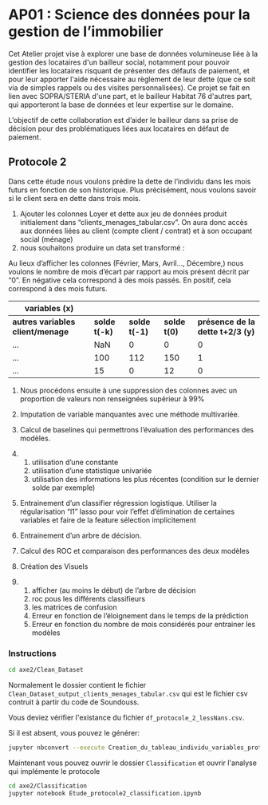 # AP01 : Science des données pour la gestion de l’immobilier

Cet Atelier projet vise à explorer une base de données volumineuse liée à la gestion des locataires d'un bailleur social, notamment pour pouvoir identifier les locataires risquant de présenter des défauts de paiement, et pour leur apporter l'aide nécessaire au règlement de leur dette (que ce soit via de simples rappels ou des visites personnalisées). Ce projet se fait en lien avec SOPRA/STERIA d'une part, et le bailleur Habitat 76 d'autres part, qui apporteront la base de données et leur expertise sur le domaine.

L’objectif de cette collaboration est d’aider le bailleur dans sa prise de décision pour des problématiques liées aux locataires en défaut de paiement.

## Protocole 2

Dans cette étude nous voulons prédire la dette de l’individu dans les mois futurs en fonction de son historique. Plus précisément, nous voulons savoir si le client sera en dette dans trois mois.

1. Ajouter les colonnes Loyer et dette aux jeu de données produit initialement dans “clients_menages_tabular.csv”. On aura donc accès aux données liées au client (compte client / contrat) et à son occupant social (ménage)
2. nous souhaitons produire un data set transformé : 

Au lieux d’afficher les colonnes (Février, Mars, Avril…, Décembre,) nous voulons le nombre de mois d’écart par rapport au mois présent décrit par “0”. En négative cela correspond à des mois passés. En positif, cela correspond à des mois futurs.

| **variables (x)**                  |                 |                 |                |                                    |
| ---------------------------------- | --------------- | --------------- | -------------- | ---------------------------------- |
| **autres variables client/menage** | **solde t(-k)** | **solde t(-1)** | **solde t(0)** | **présence de la dette t+2/3 (y)** |
| ...                                | NaN             | 0               | 0              | 0                                  |
| ...                                | 100             | 112             | 150            | 1                                  |
| ...                                | 15              | 0               | 12             | 0                                  |

1. Nous procédons ensuite à une suppression des colonnes avec un proportion de valeurs non renseignées supérieur à 99%

2. Imputation de variable manquantes avec une méthode multivariée.

3. Calcul de baselines qui permettrons l’évaluation des performances des modèles.

4. 1. utilisation d’une constante
   2. utilisation d’une statistique univariée 
   3. utilisation des informations les plus récentes (condition sur le dernier solde par exemple)

5. Entrainement d’un classifier régression logistique. Utiliser la régularisation “l1” lasso pour voir l’effet d’élimination de certaines variables et faire de la feature sélection implicitement

6. Entrainement d’un arbre de décision. 

7. Calcul des ROC et comparaison des performances des deux modèles

9. Création des Visuels

10. 1. afficher (au moins le début) de l’arbre de décision
    2. roc pous les différents classifieurs
    3. les matrices de confusion
    4. Erreur en fonction de l’éloignement dans le temps de la prédiction
    5. Erreur en fonction du nombre de mois considérés pour entrainer les modèles

### Instructions

```sh
cd axe2/Clean_Dataset
```

Normalement le dossier contient le fichier `Clean_Dataset_output_clients_menages_tabular.csv` qui est le fichier csv contruit à partir du code de Soundouss.

Vous deviez vérifier l'existance du fichier `df_protocole_2_lessNans.csv`.

Si il est absent, vous pouvez le générer:

```sh
jupyter nbconvert --execute Creation_du_tableau_individu_variables_protocole 2.ipynb 
```

Maintenant vous pouvez ouvrir le dossier `Classification` et ouvrir l'analyse qui implémente le protocole

```sh
cd axe2/Classification
jupyter notebook Etude_protocole2_classification.ipynb 
```

